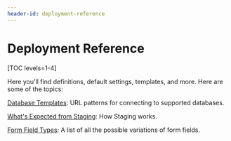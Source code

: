 ```yaml
---
header-id: deployment-reference
---
```


# Deployment Reference

[TOC levels=1-4]

Here you'll find definitions, default settings, templates, and more. Here are
some of the topics:

[Database Templates](/docs/7-1/deploy/-/knowledge_base/d/database-templates):
URL patterns for connecting to supported databases. 

[What's Expected from Staging](/docs/7-1/deploy/-/knowledge_base/d/whats-expected-from-staging):
How Staging works. 

[Form Field Types](/docs/7-1/deploy/-/knowledge_base/d/form-field-types): A list
of all the possible variations of form fields. 
